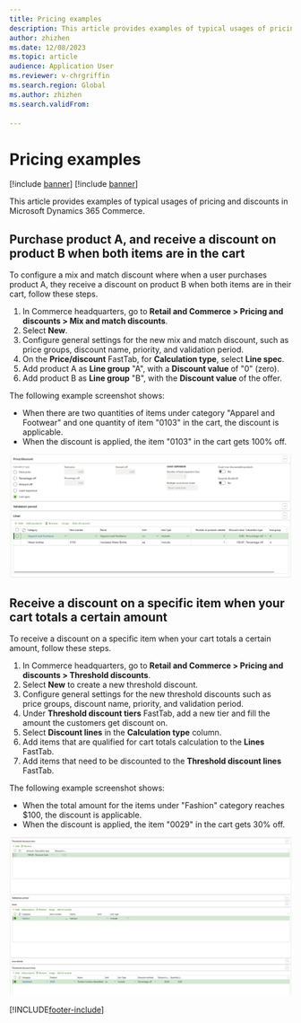 ```yaml
---
title: Pricing examples
description: This article provides examples of typical usages of pricing and discounts in Microsoft Dynamics 365 Commerce.
author: zhizhen
ms.date: 12/08/2023
ms.topic: article
audience: Application User
ms.reviewer: v-chrgriffin
ms.search.region: Global
ms.author: zhizhen
ms.search.validFrom:

---
```


# Pricing examples

[!include [banner](../includes/banner.md)]
[!include [banner](../includes/preview-banner.md)]

This article provides examples of typical usages of pricing and discounts in Microsoft Dynamics 365 Commerce.

## Purchase product A, and receive a discount on product B when both items are in the cart

To configure a mix and match discount where when a user purchases product A, they receive a discount on product B when both items are in their cart, follow these steps.

1. In Commerce headquarters, go to **Retail and Commerce \> Pricing and discounts \> Mix and match discounts**.
1. Select **New**.
1. Configure general settings for the new mix and match discount, such as price groups, discount name, priority, and validation period.
1. On the **Price/discount** FastTab, for **Calculation type**, select **Line spec**.
1. Add product A as **Line group** "A", with a **Discount value** of "0" (zero).
1. Add product B as **Line group** "B", with the **Discount value** of the offer.

The following example screenshot shows:
- When there are two quantities of items under category "Apparel and Footwear" and one quantity of item "0103" in the cart, the discount is applicable.
- When the discount is applied, the item "0103" in the cart gets 100% off.

![Purchase product A, and receive a discount on product B when both items are in your cart](./media/mix-and-match-sample-1.png)

## Receive a discount on a specific item when your cart totals a certain amount

To receive a discount on a specific item when your cart totals a certain amount, follow these steps.

1. In Commerce headquarters, go to **Retail and Commerce \> Pricing and discounts \> Threshold discounts**.
1. Select **New** to create a new threshold discount.
1. Configure general settings for the new threshold discounts such as price groups, discount name, priority, and validation period.
1. Under **Threshold discount tiers** FastTab, add a new tier and fill the amount the customers get discount on.
1. Select **Discount lines** in the **Calculation type** column.
1. Add items that are qualified for cart totals calculation to the **Lines** FastTab.
1. Add items that need to be discounted to the **Threshold discount lines** FastTab.

The following example screenshot shows:
- When the total amount for the items under "Fashion" category reaches $100, the discount is applicable.
- When the discount is applied, the item "0029" in the cart gets 30% off.

![threshold sample 1](./media/threshold-sample-1.png)

[!INCLUDE[footer-include](../includes/footer-banner.md)]